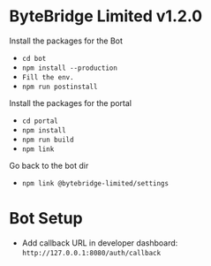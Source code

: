 # ByteBridge Limited v1.2.0

Install the packages for the Bot
- `cd bot`
- `npm install --production`
- `Fill the env.`
- `npm run postinstall`

Install the packages for the portal

- `cd portal`
- `npm install`
- `npm run build`
- `npm link`

Go back to the bot dir
- `npm link @bytebridge-limited/settings`



# Bot Setup

- Add callback URL in developer dashboard: `http://127.0.0.1:8080/auth/callback`